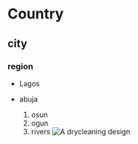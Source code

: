# Country
## city
### region

- Lagos
- abuja

  1. osun
  2. ogun
  3. rivers
![A drycleaning design](DRY(2))
